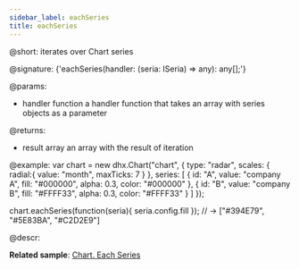 ```yaml
---
sidebar_label: eachSeries
title: eachSeries
---          
```


@short: iterates over Chart series

@signature: {'eachSeries(handler: (seria: ISeria) => any): any[];'}

@params:
- handler	function	 a handler function that takes an array with series objects as a parameter

@returns:
- result	array		an array with the result of iteration

@example:
var chart = new dhx.Chart("chart", {
	type: "radar",
	scales: {
		radial:{
			value: "month",
			maxTicks: 7
		}
	},
	series: [
		{
			id: "A",
			value: "company A",
			fill: "#000000",
			alpha: 0.3,
			color: "#000000"
	 	},
		{
			id: "B",
			value: "company B",
			fill: "#FFFF33",
			alpha: 0.3,
			color: "#FFFF33"
		}
	]
});

chart.eachSeries(function(seria){
	seria.config.fill
});
// -> ["#394E79", "#5E83BA", "#C2D2E9"]


@descr:

**Related sample**: [Chart. Each Series](https://snippet.dhtmlx.com/4kbj4lmw)

[comment]: # (@related: chart/usage.md#iterating-over-series)
